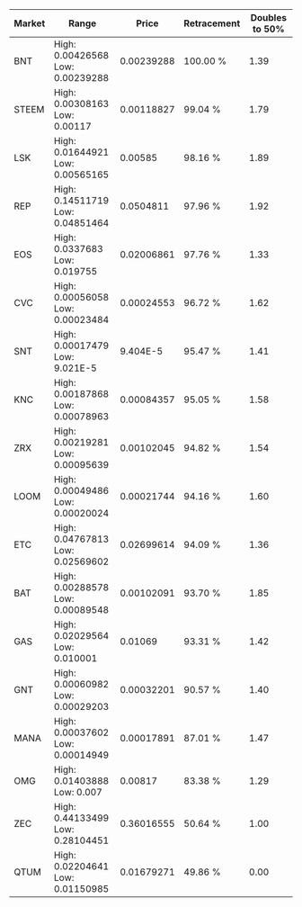 | Market | Range | Price| Retracement | Doubles to 50% |
| --- | --- | --- | --- | --- |
| BNT | High: 0.00426568<br />Low: 0.00239288 | 0.00239288 | 100.00 % | 1.39 |
| STEEM | High: 0.00308163<br />Low: 0.00117 | 0.00118827 | 99.04 % | 1.79 |
| LSK | High: 0.01644921<br />Low: 0.00565165 | 0.00585 | 98.16 % | 1.89 |
| REP | High: 0.14511719<br />Low: 0.04851464 | 0.0504811 | 97.96 % | 1.92 |
| EOS | High: 0.0337683<br />Low: 0.019755 | 0.02006861 | 97.76 % | 1.33 |
| CVC | High: 0.00056058<br />Low: 0.00023484 | 0.00024553 | 96.72 % | 1.62 |
| SNT | High: 0.00017479<br />Low: 9.021E-5 | 9.404E-5 | 95.47 % | 1.41 |
| KNC | High: 0.00187868<br />Low: 0.00078963 | 0.00084357 | 95.05 % | 1.58 |
| ZRX | High: 0.00219281<br />Low: 0.00095639 | 0.00102045 | 94.82 % | 1.54 |
| LOOM | High: 0.00049486<br />Low: 0.00020024 | 0.00021744 | 94.16 % | 1.60 |
| ETC | High: 0.04767813<br />Low: 0.02569602 | 0.02699614 | 94.09 % | 1.36 |
| BAT | High: 0.00288578<br />Low: 0.00089548 | 0.00102091 | 93.70 % | 1.85 |
| GAS | High: 0.02029564<br />Low: 0.010001 | 0.01069 | 93.31 % | 1.42 |
| GNT | High: 0.00060982<br />Low: 0.00029203 | 0.00032201 | 90.57 % | 1.40 |
| MANA | High: 0.00037602<br />Low: 0.00014949 | 0.00017891 | 87.01 % | 1.47 |
| OMG | High: 0.01403888<br />Low: 0.007 | 0.00817 | 83.38 % | 1.29 |
| ZEC | High: 0.44133499<br />Low: 0.28104451 | 0.36016555 | 50.64 % | 1.00 |
| QTUM | High: 0.02204641<br />Low: 0.01150985 | 0.01679271 | 49.86 % | 0.00 |
